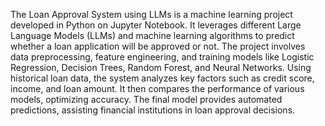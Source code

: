 The Loan Approval System using LLMs is a machine learning project developed in Python on Jupyter Notebook. It leverages different Large Language Models (LLMs) and machine learning algorithms to predict whether a loan application will be approved or not. The project involves data preprocessing, feature engineering, and training models like Logistic Regression, Decision Trees, Random Forest, and Neural Networks. Using historical loan data, the system analyzes key factors such as credit score, income, and loan amount. It then compares the performance of various models, optimizing accuracy. The final model provides automated predictions, assisting financial institutions in loan approval decisions.
